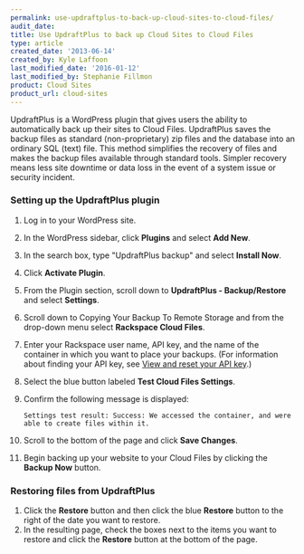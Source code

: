 ```yaml
---
permalink: use-updraftplus-to-back-up-cloud-sites-to-cloud-files/
audit_date:
title: Use UpdraftPlus to back up Cloud Sites to Cloud Files
type: article
created_date: '2013-06-14'
created_by: Kyle Laffoon
last_modified_date: '2016-01-12'
last_modified_by: Stephanie Fillmon
product: Cloud Sites
product_url: cloud-sites
---
```


UpdraftPlus is a WordPress plugin that gives users the ability to
automatically back up their sites to Cloud Files. UpdraftPlus saves the
backup files as standard (non-proprietary) zip files and the database
into an ordinary SQL (text) file. This method simplifies the recovery of
files and makes the backup files available through standard tools.
Simpler recovery means less site downtime or data loss in the event of a
system issue or security incident.

### Setting up the UpdraftPlus plugin

1.  Log in to your WordPress site.
2.  In the WordPress sidebar, click **Plugins** and select **Add New**.
3.  In the search box, type "UpdraftPlus backup" and select **Install
    Now**.
4.  Click **Activate Plugin**.
5.  From the Plugin section, scroll down to **UpdraftPlus - Backup/Restore** and select **Settings**.
6.  Scroll down to Copying Your Backup To Remote Storage and from the
    drop-down menu select **Rackspace Cloud Files**.
7.  Enter your Rackspace user name, API key, and the name of the
    container in which you want to place your backups. (For information
    about finding your API key, see [View and reset your API key](/how-to/view-and-reset-your-api-key).)
8.  Select the blue button labeled **Test Cloud Files Settings**.
9.  Confirm the following message is displayed:

        Settings test result: Success: We accessed the container, and were able to create files within it.

10. Scroll to the bottom of the page and click **Save Changes**.
11. Begin backing up your website to your Cloud Files by clicking the
    **Backup Now** button.

### Restoring files from UpdraftPlus

1.  Click the **Restore** button and then click the blue **Restore** button to
    the right of the date you want to restore.
2.  In the resulting page, check the boxes next to the items you want to
    restore and click the **Restore** button at the bottom of the page.
